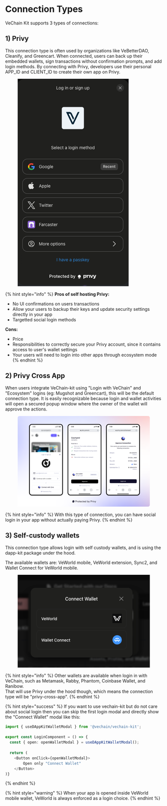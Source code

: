 # Connection Types

VeChain Kit supports 3 types of connections:

## 1) Privy

This connection type is often used by organizations like VeBetterDAO, Cleanify, and Greencart. When connected, users can back up their embedded wallets, sign transactions without confirmation prompts, and add login methods. By connecting with Privy, developers use their personal APP\_ID and CLIENT\_ID to create their own app on Privy.

<figure><img src="../.gitbook/assets/image (9).png" alt=""><figcaption></figcaption></figure>

{% hint style="info" %}
**Pros of self hosting Privy:**

* No UI confirmations on users transactions
* Allow your users to backup their keys and update security settings directly in your app
* Targetted social login methods

**Cons:**

* Price
* Responsibilities to correctly secure your Privy account, since it contains access to user's wallet settings
* Your users will need to login into other apps through ecosystem mode
{% endhint %}

## 2) Privy Cross App

When users integrate VeChain-kit using "Login with VeChain" and "Ecosystem" logins (eg: Mugshot and Greencart), this will be the default connection type. It is easily recognizable because login and wallet activities will open a secured popup window where the owner of the wallet will approve the actions.

<figure><img src="../.gitbook/assets/image (3) (1).png" alt=""><figcaption></figcaption></figure>

{% hint style="info" %}
With this type of connection, you can have social login in your app without actually paying Privy.
{% endhint %}

## 3) Self-custody wallets

This connection type allows login with self custody wallets, and  is using the dapp-kit package under the hood.&#x20;

The available wallets are: VeWorld mobile, VeWorld extension, Sync2, and Wallet Connect for VeWorld mobile.

<figure><img src="../.gitbook/assets/image.png" alt=""><figcaption></figcaption></figure>

{% hint style="info" %}
Other  wallets are available when login in with VeChain, such as Metamask, Rabby, Phantom, Coinbase Wallet, and Ranibow. \
That will use Privy under the hood though, which means the connection type will be "privy-cross-app".
{% endhint %}

{% hint style="success" %}
If you want to use vechain-kit but do not care about social login then you can skip the first login modal and directly show the "Connect Wallet" modal like this:

```typescript
import { useDAppKitWalletModal } from '@vechain/vechain-kit';

export const LoginComponent = () => {
  const { open: openWalletModal } = useDAppKitWalletModal();

  return (
    <Button onClick={openWalletModal}>
        Open only "Connect Wallet"
    </Button>
)}
```
{% endhint %}

{% hint style="warning" %}
When your app is opened inside VeWorld mobile wallet, VeWorld is always enforced as a login choice.
{% endhint %}
